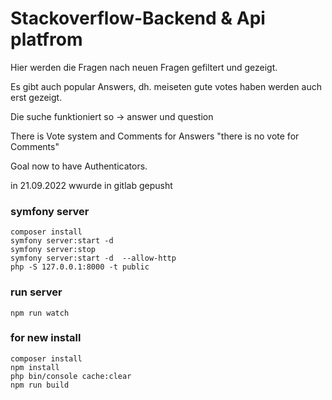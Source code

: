 # Stackoverflow-Backend & Api platfrom

Hier werden die Fragen nach neuen Fragen gefiltert und gezeigt.

Es gibt auch popular Answers, dh. meiseten gute votes haben werden auch erst gezeigt.

Die suche funktioniert so -> answer und question

There is Vote system and Comments for Answers "there is no vote for Comments"

Goal now to have Authenticators.

in 21.09.2022 wwurde in gitlab gepusht

### symfony server
```
composer install
symfony server:start -d 
symfony server:stop
symfony server:start -d  --allow-http
php -S 127.0.0.1:8000 -t public
```

### run server
```
npm run watch
```

### for new install
```
composer install
npm install
php bin/console cache:clear
npm run build
```

